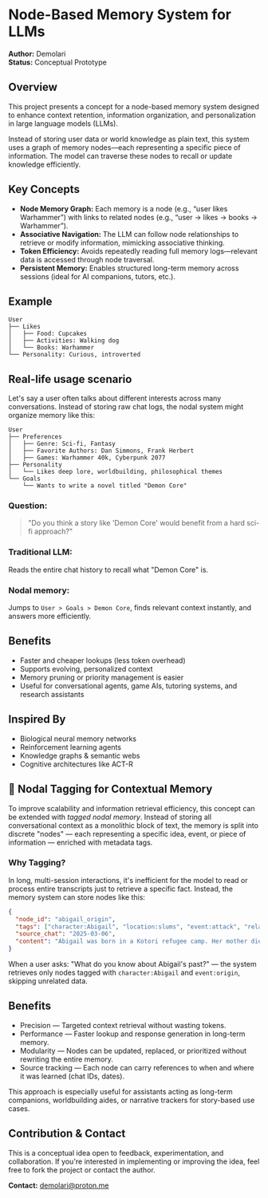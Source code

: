 # Node-Based Memory System for LLMs

**Author:** Demolari  
**Status:** Conceptual Prototype

## Overview

This project presents a concept for a node-based memory system designed to enhance context retention, information organization, and personalization in large language models (LLMs).

Instead of storing user data or world knowledge as plain text, this system uses a graph of memory nodes—each representing a specific piece of information. The model can traverse these nodes to recall or update knowledge efficiently.

## Key Concepts

- **Node Memory Graph:** Each memory is a node (e.g., “user likes Warhammer”) with links to related nodes (e.g., “user → likes → books → Warhammer”).
- **Associative Navigation:** The LLM can follow node relationships to retrieve or modify information, mimicking associative thinking.
- **Token Efficiency:** Avoids repeatedly reading full memory logs—relevant data is accessed through node traversal.
- **Persistent Memory:** Enables structured long-term memory across sessions (ideal for AI companions, tutors, etc.).

## Example

```text
User
├── Likes
│   ├── Food: Cupcakes
│   ├── Activities: Walking dog
│   └── Books: Warhammer
└── Personality: Curious, introverted
```

## Real-life usage scenario

Let's say a user often talks about different interests across many conversations. Instead of storing raw chat logs, the nodal system might organize memory like this:

```text
User
├── Preferences
│   ├── Genre: Sci-fi, Fantasy
│   ├── Favorite Authors: Dan Simmons, Frank Herbert
│   ├── Games: Warhammer 40k, Cyberpunk 2077
├── Personality
│   └── Likes deep lore, worldbuilding, philosophical themes
└── Goals
    └── Wants to write a novel titled "Demon Core"
```

### Question:
> "Do you think a story like 'Demon Core' would benefit from a hard sci-fi approach?"

### Traditional LLM:
Reads the entire chat history to recall what "Demon Core" is.

### Nodal memory:
Jumps to `User > Goals > Demon Core`, finds relevant context instantly, and answers more efficiently.


## Benefits

- Faster and cheaper lookups (less token overhead)
- Supports evolving, personalized context
- Memory pruning or priority management is easier
- Useful for conversational agents, game AIs, tutoring systems, and research assistants

## Inspired By

- Biological neural memory networks
- Reinforcement learning agents
- Knowledge graphs & semantic webs
- Cognitive architectures like ACT-R

## 🔖 Nodal Tagging for Contextual Memory

To improve scalability and information retrieval efficiency, this concept can be extended with *tagged nodal memory*. Instead of storing all conversational context as a monolithic block of text, the memory is split into discrete "nodes" — each representing a specific idea, event, or piece of information — enriched with metadata tags.

### Why Tagging?

In long, multi-session interactions, it's inefficient for the model to read or process entire transcripts just to retrieve a specific fact. Instead, the memory system can store nodes like this:

```json
{
  "node_id": "abigail_origin",
  "tags": ["character:Abigail", "location:slums", "event:attack", "relation:father"],
  "source_chat": "2025-03-06",
  "content": "Abigail was born in a Kotori refugee camp. Her mother died in childbirth during a slaver raid..."
}
```

When a user asks:
"What do you know about Abigail's past?"
— the system retrieves only nodes tagged with `character:Abigail` and `event:origin`, skipping unrelated data.

## Benefits

- Precision — Targeted context retrieval without wasting tokens.
- Performance — Faster lookup and response generation in long-term memory.
- Modularity — Nodes can be updated, replaced, or prioritized without rewriting the entire memory.
- Source tracking — Each node can carry references to when and where it was learned (chat IDs, dates).

This approach is especially useful for assistants acting as long-term companions, worldbuilding aides, or narrative trackers for story-based use cases.

## Contribution & Contact

This is a conceptual idea open to feedback, experimentation, and collaboration. If you're interested in implementing or improving the idea, feel free to fork the project or contact the author.

**Contact:** demolari@proton.me
